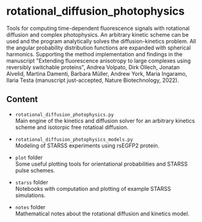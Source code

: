 # rotational_diffusion_photophysics
Tools for computing time-dependent fluorescence signals with rotational diffusion and complex photophysics.
An arbitrary kinetic scheme can be used and the program analytically solves the diffusion-kinetics problem. All the angular probability distribution functions are expanded with spherical harmonics. Supporting the method implementation and findings in the manuscript "Extending fluorescence anisotropy to large complexes
using reversibly switchable proteins", Andrea Volpato, Dirk Ollech, Jonatan Alvelid, Martina Damenti, Barbara Müller, Andrew York, Maria Ingaramo, Ilaria Testa (manuscript just-accepted, Nature Biotechnology, 2022).

## Content
- `rotational_diffusion_photophysics.py`  
Main engine of the kinetics and diffusion solver for an arbitrary kinetics scheme and isotorpic free rotatioal diffusion.

- `rotational_diffusion_photophysics_models.py`  
Modeling of STARSS experiments using rsEGFP2 protein.

- `plot` folder  
Some useful plotting tools for orientational probabilities and STARSS pulse schemes.

- `starss` folder  
Notebooks with computation and plotting of example STARSS simulations.

- `notes` folder  
Mathematical notes about the rotational diffusion and kinetics model.
